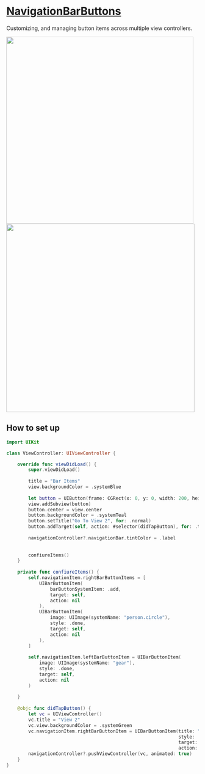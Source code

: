 # [NavigationBarButtons](https://www.youtube.com/watch?v=xDJ8eIYih1k)
Customizing, and managing button items across multiple view controllers.

<img width="490" src="https://github.com/YamamotoDesu/NavigationBarButtons/blob/main/NavigationBarItems/Gif/NavigationBarButtons.gif">

<img width="493" src="https://user-images.githubusercontent.com/47273077/156865055-dc43566f-3414-4469-aaa3-68107c22794d.png">

## How to set up
```swift
import UIKit

class ViewController: UIViewController {

    override func viewDidLoad() {
        super.viewDidLoad()
        
        title = "Bar Items"
        view.backgroundColor = .systemBlue
        
        let button = UIButton(frame: CGRect(x: 0, y: 0, width: 200, height: 50))
        view.addSubview(button)
        button.center = view.center
        button.backgroundColor = .systemTeal
        button.setTitle("Go To View 2", for: .normal)
        button.addTarget(self, action: #selector(didTapButton), for: .touchUpInside)
        
        navigationController?.navigationBar.tintColor = .label
        
        
        confiureItems()
    }
    
    private func confiureItems() {
        self.navigationItem.rightBarButtonItems = [
            UIBarButtonItem(
                barButtonSystemItem: .add,
                target: self,
                action: nil
            ),
            UIBarButtonItem(
                image: UIImage(systemName: "person.circle"),
                style: .done,
                target: self,
                action: nil
            ),
        ]
        
        self.navigationItem.leftBarButtonItem = UIBarButtonItem(
            image: UIImage(systemName: "gear"),
            style: .done,
            target: self,
            action: nil
        )
        
    }
    
    @objc func didTapButton() {
        let vc = UIViewController()
        vc.title = "View 2"
        vc.view.backgroundColor = .systemGreen
        vc.navigationItem.rightBarButtonItem = UIBarButtonItem(title: "Sign Out",
                                                               style: .done,
                                                               target: self,
                                                               action: nil)
        navigationController?.pushViewController(vc, animated: true)
    }
}



```
